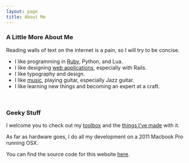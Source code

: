 ```yaml
---
layout: page
title: About Me
---
```


### A Little More About Me ###

Reading walls of text on the internet is a pain, so I will try to be concise.

* I like programming in [Ruby][1], Python, and Lua.
* I like designing [web applications][2], especially with Rails.
* I like typography and design.
* I like [music][3], playing guitar, especially Jazz guitar.
* I like learning new things and becoming an expert at a craft.

<br>

### Geeky Stuff ###


I welcome you to check out my [toolbox][4] and the [things I've made][5] with it.

As far as hardware goes, I do all my development on a 2011 Macbook Pro running OSX.

You can find the source code for this website [here][6].

[1]: /2012/09/why-ruby/
[2]: /2013/01/jumping-in/
[3]: http://www.last.fm/user/taylorlapeyre
[4]: https://github.com/taylorlapeyre/toolbox
[5]: https://github.com/taylorlapeyre?tab=repositories
[6]: https://github.com/taylorlapeyre/taylorlapeyre.me